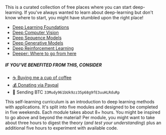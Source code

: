 This is a curated collection of free places where you can start deep-learning.
If you've always wanted to learn about deep-learning but don't know where to start, you might have stumbled upon the right place!

- [Deep Learning Foundations](./ch1-deep-learning-foundations.md)
- [Deep Computer Vision](./ch2-deep-computer-vision.md)
- [Deep Sequence Models](./ch3-deep-sequence-models.md)
- [Deep Generative Models](./ch4-deep-generative-models.md)
- [Deep Reinforcement Learning](./ch5-deep-reinforcement-learning.md)
- [Deeper: Where to go from here](./ch6-deeper.md)

##### IF YOU'VE BENEFITED FROM THIS, CONSIDER
- [☕️ Buying me a cup of coffee](https://ko-fi.com/minimithi)
- [💰 Donating via Paypal](https://paypal.me/minimithi)
- 💙 Sending BTC ```33Mudy961bUk9zz35p68g9fE3uuHLRduRp```

This self-learning curriculum is an introduction to deep learning methods with applications.
It's split into five modules and designed to be completed in five weekends. Each module takes
about 8+ hours. You might be inspired to go above and beyond the material! Per module,
you might want to take about three hours to digest the theory (_and test your understanding_)
plus an additional five hours to experiment with available code.

